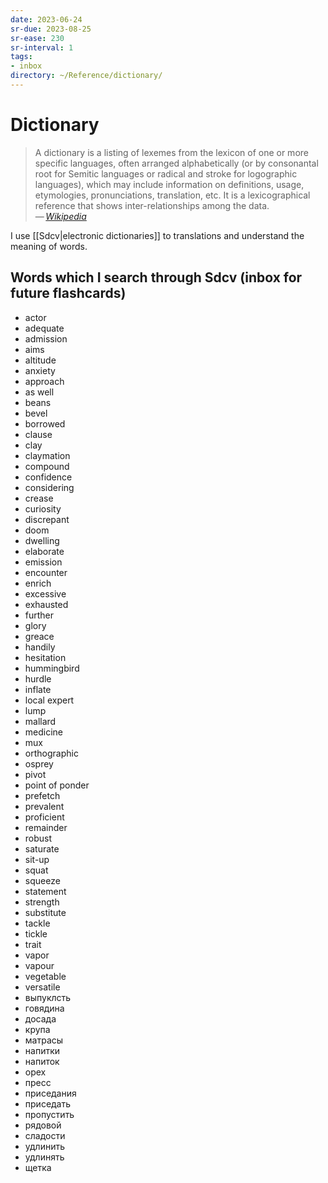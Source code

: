 ```yaml
---
date: 2023-06-24
sr-due: 2023-08-25
sr-ease: 230
sr-interval: 1
tags:
- inbox
directory: ~/Reference/dictionary/
---
```


# Dictionary

> A dictionary is a listing of lexemes from the lexicon of one or more specific
> languages, often arranged alphabetically (or by consonantal root for Semitic
> languages or radical and stroke for logographic languages), which may include
> information on definitions, usage, etymologies, pronunciations, translation,
> etc. It is a lexicographical reference that shows inter-relationships
> among the data.\
> — <cite>[Wikipedia](https://en.wikipedia.org/wiki/Dictionary)</cite>

I use [[Sdcv|electronic dictionaries]] to translations and understand the
meaning of words.

## Words which I search through Sdcv (inbox for future flashcards)

- actor
- adequate
- admission
- aims
- altitude
- anxiety
- approach
- as well
- beans
- bevel
- borrowed
- clause
- clay
- claymation
- compound
- confidence
- considering
- crease
- curiosity
- discrepant
- doom
- dwelling
- elaborate
- emission
- encounter
- enrich
- excessive
- exhausted
- further
- glory
- greace
- handily
- hesitation
- hummingbird
- hurdle
- inflate
- local expert
- lump
- mallard
- medicine
- mux
- orthographic
- osprey
- pivot
- point of ponder
- prefetch
- prevalent
- proficient
- remainder
- robust
- saturate
- sit-up
- squat
- squeeze
- statement
- strength
- substitute
- tackle
- tickle
- trait
- vapor
- vapour
- vegetable
- versatile
- выпуклсть
- говядина
- досада
- крупа
- матрасы
- напитки
- напиток
- орех
- пресс
- приседания
- приседать
- пропустить
- рядовой
- сладости
- удлинить
- удлинять
- щетка
